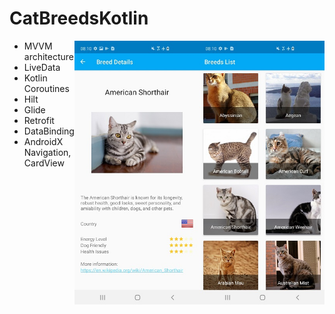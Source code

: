 # CatBreedsKotlin

<p>
  <img align="right" src="https://raw.githubusercontent.com/femosso/CatBreedsKotlin/master/screenshots/cat_breeds.jpg" width="200" />
  <img align="right" src="https://raw.githubusercontent.com/femosso/CatBreedsKotlin/master/screenshots/breed_detail.jpg" width="200" /> 
</p>

- MVVM architecture
- LiveData
- Kotlin Coroutines
- Hilt
- Glide
- Retrofit
- DataBinding 
- AndroidX Navigation, CardView
